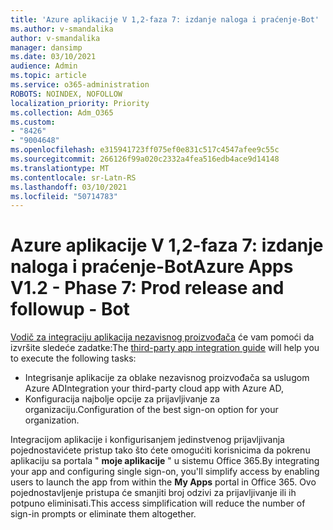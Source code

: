 ```yaml
---
title: 'Azure aplikacije V 1,2-faza 7: izdanje naloga i praćenje-Bot'
ms.author: v-smandalika
author: v-smandalika
manager: dansimp
ms.date: 03/10/2021
audience: Admin
ms.topic: article
ms.service: o365-administration
ROBOTS: NOINDEX, NOFOLLOW
localization_priority: Priority
ms.collection: Adm_O365
ms.custom:
- "8426"
- "9004648"
ms.openlocfilehash: e315941723ff075ef0e831c517c4547afee9c55c
ms.sourcegitcommit: 266126f99a020c2332a4fea516edb4ace9d14148
ms.translationtype: MT
ms.contentlocale: sr-Latn-RS
ms.lasthandoff: 03/10/2021
ms.locfileid: "50714783"
---
```

# <a name="azure-apps-v12---phase-7-prod-release-and-followup---bot"></a><span data-ttu-id="86002-102">Azure aplikacije V 1,2-faza 7: izdanje naloga i praćenje-Bot</span><span class="sxs-lookup"><span data-stu-id="86002-102">Azure Apps V1.2 - Phase 7: Prod release and followup - Bot</span></span>

<span data-ttu-id="86002-103">[Vodič za integraciju aplikacija nezavisnog proizvođača](https://admin.microsoft.com/AdminPortal/Home) će vam pomoći da izvršite sledeće zadatke:</span><span class="sxs-lookup"><span data-stu-id="86002-103">The [third-party app integration guide](https://admin.microsoft.com/AdminPortal/Home) will help you to execute the following tasks:</span></span> 
- <span data-ttu-id="86002-104">Integrisanje aplikacije za oblake nezavisnog proizvođača sa uslugom Azure AD</span><span class="sxs-lookup"><span data-stu-id="86002-104">Integration your third-party cloud app with Azure AD,</span></span> 
- <span data-ttu-id="86002-105">Konfiguracija najbolje opcije za prijavljivanje za organizaciju.</span><span class="sxs-lookup"><span data-stu-id="86002-105">Configuration of the best sign-on option for your organization.</span></span>

<span data-ttu-id="86002-106">Integracijom aplikacije i konfigurisanjem jedinstvenog prijavljivanja pojednostavićete pristup tako što ćete omogućiti korisnicima da pokrenu aplikaciju sa portala " **moje aplikacije** " u sistemu Office 365.</span><span class="sxs-lookup"><span data-stu-id="86002-106">By integrating your app and configuring single sign-on, you'll simplify access by enabling users to launch the app from within the **My Apps** portal in Office 365.</span></span> <span data-ttu-id="86002-107">Ovo pojednostavljenje pristupa će smanjiti broj odzivi za prijavljivanje ili ih potpuno eliminisati.</span><span class="sxs-lookup"><span data-stu-id="86002-107">This access simplification will reduce the number of sign-in prompts or eliminate them altogether.</span></span>
